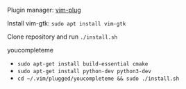 Plugin manager: [vim-plug](https://github.com/junegunn/vim-plug)

Install vim-gtk: `sudo apt install vim-gtk`

Clone repository and run `./install.sh`

youcompleteme
- `sudo apt-get install build-essential cmake`
- `sudo apt-get install python-dev python3-dev`
- `cd ~/.vim/plugged/youcompleteme && sudo ./install.sh`


